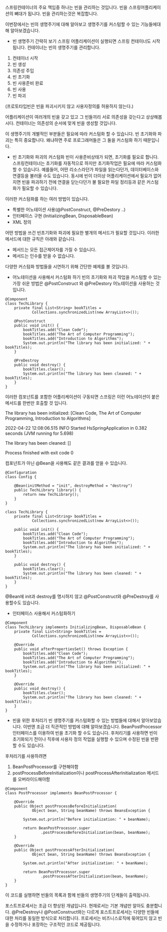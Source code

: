 스프링컨테이너의 주요 책임중 하나는 빈을 관리하는 것입니다.
빈을 스프링어플리케이션의 뼈대가 됩니다.
빈을 관리하는것은 복잡합니다.

이번장에서는 빈의 생명주기에 대해 알아보고 생명주기를 커스텀할 수 있는 기능들에대해 알아보겠습니다.

- 빈 생명주기 간략히 보기
스프링 어플리케이션이 실행되면 스프링 컨테이너도 시작됩니다.
컨테이너는 빈의 생명주기를 관리합니다.

1. 컨테이너 시작
2. 빈 생성
3. 의존성 주입
4. 빈 초기화
5. 빈 사용준비 완료
6. 빈 사용
7. 빈 파괴

(프로토타입빈은 빈을 파괴시키지 않고 사용자정의를 허용하지 않는다.)

어플리케이션이 여러개의 빈을 갖고 있고 그 빈들끼리 서로 의존성을 갖는다고 상상해봅시다.
컨테이너는 의존성의 순서에 맞게 빈을 생성할 것입니다.

이 생명주기의 개별적인 부분들은 필요에 따라 커스텀화 할 수 있습니다.
빈 초기화와 파괴는 특히 중요합니다.
왜냐하면 주로 프로그래머들은 그 둘을 커스텀화 하기 때문입니다.

- 빈 초기화와 파괴의 커스텀화
빈이 사용준비상태가 되면, 초기화를 필요로 합니다.
스프링컨테이너는 초기화를 자동적으로 하지만 초기화작업은 필요에 따라 커스텀화 할 수 있습니다.
예를들어, 어떤 리소스라던가 파일을 읽는다던가, 데이터베이스와 연결등을 불러올 수도 있습니다.
동시에 빈이 더이상 어플리케이션에서 필요가 없어지면 빈을 파괴하기 전에
연결을 닫는다던가 불 필요한 파일 정리등과 같은 커스텀화가 필요할 수 있습니다.

이러한 커스텀화를 하는 여러 방법이 있습니다.

* 특별한 어노테이션 사용(@PostConstruct, @PreDestory ..)
* 인터페이스 구현 (InitializingBean, DisposableBean)
* XML 정의 

어떤 방법을 쓰건 빈초기화와 파괴에 필요한 별개의 메서드가 필요할 것입니다.
이러한 메서드에 대한 규칙은 아래와 같습니다.

* 메서드는 모든 접근제어자를 가질 수 있습니다.
* 메서드는 인수를 받을 수 없습니다.

다양한 커스텀화 방법들을 시연하기 위해 간단한 예제를 볼 것입니다.

- 어노테이션을 사용해서 커스텀화 하기
빈의 초기화와 파괴 작업을 커스텀할 수 있는 가장 쉬운 방법은 
@PostConstruct 와 @PreDestory 어노테이션을 사용하는 것 입니다.

```
@Component
class TechLibrary {
    private final List<String> bookTitles = 
            Collections.synchronizedList(new ArrayList<>());

    @PostConstruct
    public void init() {
        bookTitles.add("Clean Code");
        bookTitles.add("The Art of Computer Programming");
        bookTitles.add("Introduction to Algorithms");
        System.out.println("The library has been initialized: " + bookTitles);
    }

    @PreDestroy
    public void destroy() {
        bookTitles.clear();
        System.out.println("The library has been cleaned: " + bookTitles);
    }
}
```

이러한 컴포넌트를 포함한 어플리케이션이 구동되면
스프링은 이런 어노테이션이 붙은 메서드를 한번만 호출할 것 입니다.

The library has been initialized: [Clean Code, The Art of Computer Programming, Introduction to Algorithms]

2022-04-22 12:08:06.515  INFO Started HsSpringApplication in 0.382 seconds (JVM running for 5.698)

The library has been cleaned: []

Process finished with exit code 0

컴포넌트가 아닌 @Bean을 사용해도 같은 결과를 얻을 수 있습니다.

```
@Configuration
class Config {

    @Bean(initMethod = "init", destroyMethod = "destroy")
    public TechLibrary library() {
        return new TechLibrary();
    }
}

class TechLibrary {
    private final List<String> bookTitles = 
            Collections.synchronizedList(new ArrayList<>());

    public void init() {
        bookTitles.add("Clean Code");
        bookTitles.add("The Art of Computer Programming");
        bookTitles.add("Introduction to Algorithms");
        System.out.println("The library has been initialized: " + bookTitles);
    }

    public void destroy() {
        bookTitles.clear();
        System.out.println("The library has been cleaned: " + bookTitles);
    }
}
```

@Bean에 init과 destroy를 명시하지 않고
@PostConstruct와 @PreDestroy를 사용할수도 있습니다.

- 인터페이스 사용해서 커스텀화하기

```
@Component
class TechLibrary implements InitializingBean, DisposableBean {
    private final List<String> bookTitles = 
            Collections.synchronizedList(new ArrayList<>());

    @Override
    public void afterPropertiesSet() throws Exception {
        bookTitles.add("Clean Code");
        bookTitles.add("The Art of Computer Programming");
        bookTitles.add("Introduction to Algorithms");
        System.out.println("The library has been initialized: " + bookTitles);
    }

    @Override
    public void destroy() {
        bookTitles.clear();
        System.out.println("The library has been cleaned: " + bookTitles);
    }
}
```

- 빈을 위한 후처리기
빈 생명주기를 커스텀화할 수 있는 방법들에 대해서 알아보았습니다.
이번엔 조금 더 직관적인 방법에 대해 알아보겠습니다.
BeanPostProcessor 인터페이스를 이용하여 빈을 초기화 할 수도 있습니다.
후처리기를 사용하면 빈이 초기화되기 전이나 직후에 사용자 정의 작업을 실행할 수 있으며 
수정된 빈을 반환할 수도 있습니다.

후처리기를 사용하려면

1. BeanPostProcessor를 구현해야함
2. postProcessBeforeInitialization이나 postProcessAfterInitialization 메서드를 오버라이드해야함

```
@Component
class PostProcessor implements BeanPostProcessor {

    @Override
    public Object postProcessBeforeInitialization(
            Object bean, String beanName) throws BeansException {

        System.out.println("Before initialization: " + beanName);

        return BeanPostProcessor.super
                .postProcessBeforeInitialization(bean, beanName);
    }

    @Override
    public Object postProcessAfterInitialization(
            Object bean, String beanName) throws BeansException {

        System.out.println("After initialization: " + beanName);

        return BeanPostProcessor.super
                .postProcessAfterInitialization(bean, beanName);
    }
}
```

이 코드를 실행하면 빈들의 목록과 함께 빈들의 생명주기의 단계들이 출력됩니다.

포스트프로세서는 조금 더 향상된 개념입니다.
현재로서는 기본 개념만 알아도 충분합니다.
@PreDestroy나 @PostConstruct와는 다르게 포스트프로세서는 다양한 빈들에 대한 처리를
동일한 방식으로 처리합니다.
프로세서는 비즈니스로직에 묶여있지 않고
빈을 수정하거나 포장하는 구조적인 코드로 제공됩니다.
